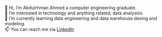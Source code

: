 👋 Hi, I’m Abdulrhman Ahmed a computer engineering graduate.  
👀 I’m interested in technology and anything related, data analysiss.   
🌱 I’m currently learning data engineering and data warehouse desing and modeling.  
📫 You can reach me via [LinkedIn](https://www.linkedin.com/in/abdulrhmannassef/)  


<!--
💞️ I’m looking to collaborate on data engineering, BI or data science projects  

Here are some ideas to get you started:

- 🔭 I’m currently working on ...
- 🌱 I’m currently learning ...
- 👯 I’m looking to collaborate on ...
- 🤔 I’m looking for help with ...
- 💬 Ask me about ...
- 📫 How to reach me: ...
- 😄 Pronouns: ...
- ⚡ Fun fact: ...
-->

